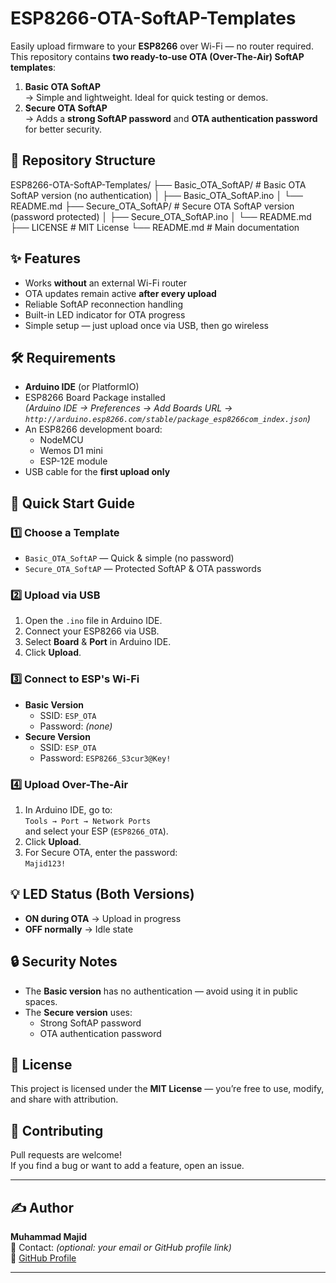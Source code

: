 # ESP8266-OTA-SoftAP-Templates

Easily upload firmware to your **ESP8266** over Wi-Fi — no router required.  
This repository contains **two ready-to-use OTA (Over-The-Air) SoftAP templates**:

1. **Basic OTA SoftAP**  
   → Simple and lightweight. Ideal for quick testing or demos.  
2. **Secure OTA SoftAP**  
   → Adds a **strong SoftAP password** and **OTA authentication password** for better security.


## 📂 Repository Structure

ESP8266-OTA-SoftAP-Templates/
├── Basic_OTA_SoftAP/          # Basic OTA SoftAP version (no authentication)
│   ├── Basic_OTA_SoftAP.ino
│   └── README.md
├── Secure_OTA_SoftAP/         # Secure OTA SoftAP version (password protected)
│   ├── Secure_OTA_SoftAP.ino
│   └── README.md
├── LICENSE                    # MIT License
└── README.md                  # Main documentation



## ✨ Features
- Works **without** an external Wi-Fi router
- OTA updates remain active **after every upload**
- Reliable SoftAP reconnection handling
- Built-in LED indicator for OTA progress
- Simple setup — just upload once via USB, then go wireless



## 🛠 Requirements
- **Arduino IDE** (or PlatformIO)
- ESP8266 Board Package installed  
  *(Arduino IDE → Preferences → Add Boards URL → `http://arduino.esp8266.com/stable/package_esp8266com_index.json`)*
- An ESP8266 development board:
  - NodeMCU
  - Wemos D1 mini
  - ESP-12E module  
- USB cable for the **first upload only**


## 🚀 Quick Start Guide

### 1️⃣ Choose a Template
- `Basic_OTA_SoftAP` — Quick & simple (no password)
- `Secure_OTA_SoftAP` — Protected SoftAP & OTA passwords

### 2️⃣ Upload via USB
1. Open the `.ino` file in Arduino IDE.
2. Connect your ESP8266 via USB.
3. Select **Board** & **Port** in Arduino IDE.
4. Click **Upload**.

### 3️⃣ Connect to ESP's Wi-Fi
- **Basic Version**  
  - SSID: `ESP_OTA`  
  - Password: *(none)*  
- **Secure Version**  
  - SSID: `ESP_OTA`  
  - Password: `ESP8266_S3cur3@Key!`

### 4️⃣ Upload Over-The-Air
1. In Arduino IDE, go to:  
   `Tools → Port → Network Ports`  
   and select your ESP (`ESP8266_OTA`).
2. Click **Upload**.
3. For Secure OTA, enter the password:  
   `Majid123!`


## 💡 LED Status (Both Versions)
- **ON during OTA** → Upload in progress  
- **OFF normally** → Idle state


## 🔒 Security Notes
- The **Basic version** has no authentication — avoid using it in public spaces.
- The **Secure version** uses:
  - Strong SoftAP password
  - OTA authentication password


## 📜 License
This project is licensed under the **MIT License** — you’re free to use, modify, and share with attribution.


## 🤝 Contributing
Pull requests are welcome!  
If you find a bug or want to add a feature, open an issue.

---

## ✍️ Author
**Muhammad Majid**  
📧 Contact: *(optional: your email or GitHub profile link)*  
💼 [GitHub Profile](https://github.com/your-username)

---
